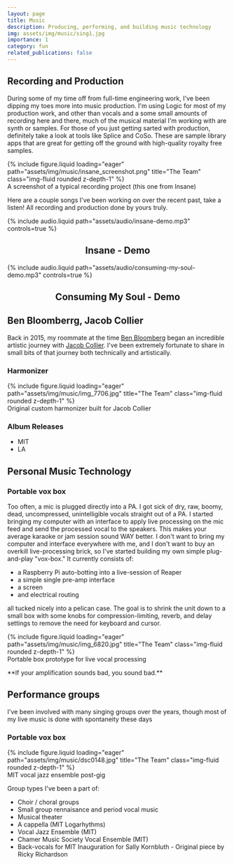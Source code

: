 ```yaml
---
layout: page
title: Music
description: Producing, performing, and building music technology
img: assets/img/music/sing1.jpg
importance: 1
category: fun
related_publications: false
---
```


## Recording and Production

During some of my time off from full-time engineering work, I've been dipping my toes more into music production.
I'm using Logic for most of my production work, and other than vocals and a some small amounts of recording here and there, much of the musical material I'm working with are synth or samples. For those of you just getting sarted with production, definitely take a look at tools like Splice and CoSo. These are sample library apps that are great for getting off the ground with high-quality royalty free samples.

<div class="row">
    <div class="col-sm mt-3 mt-md-0">
        {% include figure.liquid loading="eager" path="assets/img/music/insane_screenshot.png" title="The Team" class="img-fluid rounded z-depth-1" %}
    </div>
</div>
<div class="caption">
    A screenshot of a typical recording project (this one from Insane)
</div>

Here are a couple songs I've been working on over the recent past, take a listen!
All recording and production done by yours truly.

<div class="row mt-3">
    <div class="col-12 mt-3 d-flex justify-content-center align-items-center" style="flex-direction: column;">
        {% include audio.liquid path="assets/audio/insane-demo.mp3" controls=true %}
        <div class="caption mt-2" style="text-align: center;">
            <h2>Insane - Demo</h2>
        </div>
    </div>
</div>

<div class="row mt-3">
    <div class="col-12 mt-3 d-flex justify-content-center align-items-center" style="flex-direction: column;">
        {% include audio.liquid path="assets/audio/consuming-my-soul-demo.mp3" controls=true %}
        <div class="caption mt-2" style="text-align: center;">
            <h2>Consuming My Soul - Demo</h2>
        </div>
    </div>
</div>

## Ben Bloomberrg, Jacob Collier

Back in 2015, my roommate at the time <a href="https://ben.ai/">Ben Bloomberg</a> began an incredible artistic journey with <a href="https://www.jacobcollier.com/#/">Jacob Collier</a>. I've been extremely fortunate to share in small bits of that journey both technically and artistically.

### Harmonizer

 <div class="row">
    <div class="col-sm mt-3 mt-md-0">
        {% include figure.liquid loading="eager" path="assets/img/music/img_7706.jpg" title="The Team" class="img-fluid rounded z-depth-1" %}
    </div>
</div>
<div class="caption">
    Original custom harmonizer built for Jacob Collier
</div>

### Album Releases

- MIT
- LA

## Personal Music Technology

### Portable vox box

Too often, a mic is plugged directly into a PA. I got sick of dry, raw, boomy, dead, uncompressed, unintelligible vocals straight out of a PA. I started bringing my computer with an interface to apply live processing on the mic feed and send the processed vocal to the speakers. This makes your average karaoke or jam session sound WAY better. I don't want to bring my computer and interface everywhere with me, and I don't want to buy an overkill live-processing brick, so I've started building my own simple plug-and-play "vox-box." It currently consists of:

- a Raspberry Pi auto-botting into a live-session of Reaper
- a simple single pre-amp interface
- a screen
- and electrical routing

all tucked nicely into a pelican case. The goal is to shrink the unit down to a small box with some knobs for compression-limiting, reverb, and delay settings to remove the need for keyboard and cursor.

  <div class="row">
    <div class="col-sm mt-3 mt-md-0">
        {% include figure.liquid loading="eager" path="assets/img/music/img_6820.jpg" title="The Team" class="img-fluid rounded z-depth-1" %}
    </div>
</div>
<div class="caption">
    Portable box prototype for live vocal processing
    <p>**If your amplification sounds bad, you sound bad.**</p>
</div>

## Performance groups

I've been involved with many singing groups over the years, though most of my live music is done with spontaneity these days

### Portable vox box

  <div class="row">
    <div class="col-sm mt-3 mt-md-0">
        {% include figure.liquid loading="eager" path="assets/img/music/dsc0148.jpg" title="The Team" class="img-fluid rounded z-depth-1" %}
    </div>
</div>
<div class="caption">
    MIT vocal jazz ensemble post-gig
</div>

Group types I've been a part of:

- Choir / choral groups
- Small group rennaisance and period vocal music
- Musical theater
- A cappella (MIT Logarhythms)
- Vocal Jazz Ensemble (MIT)
- Chamer Music Society Vocal Ensemble (MIT)
- Back-vocals for MIT Inauguration for Sally Kornbluth - Original piece by Ricky Richardson
